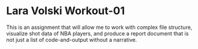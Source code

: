 # Lara Volski Workout-01

> 

This is an assignment that will allow me to work with complex file 
structure, visualize shot data of NBA players, and produce a report 
document that is not just a list of code-and-output without a 
narrative.
